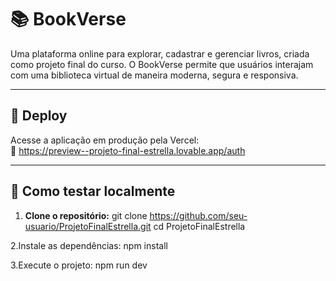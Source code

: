 # 📚 BookVerse

Uma plataforma online para explorar, cadastrar e gerenciar livros, criada como projeto final do curso. O BookVerse permite que usuários interajam com uma biblioteca virtual de maneira moderna, segura e responsiva.

---

## 🚀 Deploy

Acesse a aplicação em produção pela Vercel:  
🔗 https://preview--projeto-final-estrella.lovable.app/auth

---

## 🧪 Como testar localmente

1. **Clone o repositório:**
git clone https://github.com/seu-usuario/ProjetoFinalEstrella.git
cd ProjetoFinalEstrella

2.Instale as dependências:
npm install

3.Execute o projeto:
npm run dev

